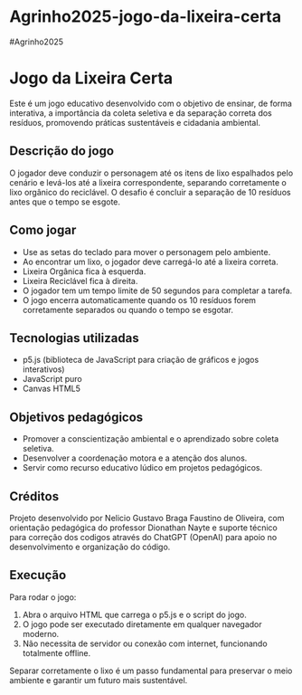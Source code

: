 # Agrinho2025-jogo-da-lixeira-certa
#Agrinho2025


# Jogo da Lixeira Certa

Este é um jogo educativo desenvolvido com o objetivo de ensinar, de forma interativa, a importância da coleta seletiva e da separação correta dos resíduos, promovendo práticas sustentáveis e cidadania ambiental.

## Descrição do jogo

O jogador deve conduzir o personagem até os itens de lixo espalhados pelo cenário e levá-los até a lixeira correspondente, separando corretamente o lixo orgânico do reciclável. O desafio é concluir a separação de 10 resíduos antes que o tempo se esgote.

## Como jogar

- Use as setas do teclado para mover o personagem pelo ambiente.
- Ao encontrar um lixo, o jogador deve carregá-lo até a lixeira correta.
- Lixeira Orgânica fica à esquerda.
- Lixeira Reciclável fica à direita.
- O jogador tem um tempo limite de 50 segundos para completar a tarefa.
- O jogo encerra automaticamente quando os 10 resíduos forem corretamente separados ou quando o tempo se esgotar.

## Tecnologias utilizadas

- p5.js (biblioteca de JavaScript para criação de gráficos e jogos interativos)
- JavaScript puro
- Canvas HTML5

## Objetivos pedagógicos

- Promover a conscientização ambiental e o aprendizado sobre coleta seletiva.
- Desenvolver a coordenação motora e a atenção dos alunos.
- Servir como recurso educativo lúdico em projetos pedagógicos.

## Créditos

Projeto desenvolvido por Nelicio Gustavo Braga Faustino de Oliveira, com orientação pedagógica do professor Dionathan Nayte e suporte técnico para correção dos codigos através do ChatGPT (OpenAI) para apoio no desenvolvimento e organização do código.

## Execução

Para rodar o jogo:

1. Abra o arquivo HTML que carrega o p5.js e o script do jogo.
2. O jogo pode ser executado diretamente em qualquer navegador moderno.
3. Não necessita de servidor ou conexão com internet, funcionando totalmente offline.

Separar corretamente o lixo é um passo fundamental para preservar o meio ambiente e garantir um futuro mais sustentável.
